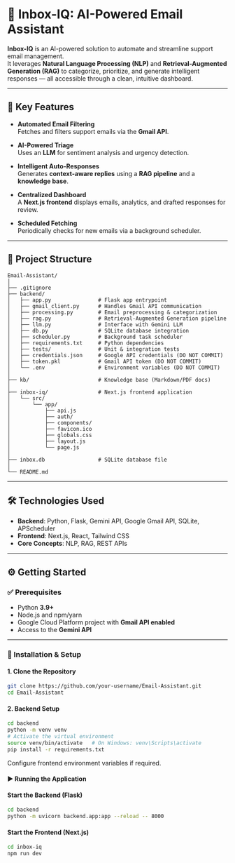 # 📧 Inbox-IQ: AI-Powered Email Assistant

**Inbox-IQ** is an AI-powered solution to automate and streamline support email management.  
It leverages **Natural Language Processing (NLP)** and **Retrieval-Augmented Generation (RAG)** to categorize, prioritize, and generate intelligent responses — all accessible through a clean, intuitive dashboard.

---

## 🚀 Key Features

- **Automated Email Filtering**  
  Fetches and filters support emails via the **Gmail API**.

- **AI-Powered Triage**  
  Uses an **LLM** for sentiment analysis and urgency detection.

- **Intelligent Auto-Responses**  
  Generates **context-aware replies** using a **RAG pipeline** and a **knowledge base**.

- **Centralized Dashboard**  
  A **Next.js frontend** displays emails, analytics, and drafted responses for review.

- **Scheduled Fetching**  
  Periodically checks for new emails via a background scheduler.

---

## 📂 Project Structure

```plaintext
Email-Assistant/
│
├── .gitignore
├── backend/
│   ├── app.py               # Flask app entrypoint
│   ├── gmail_client.py      # Handles Gmail API communication
│   ├── processing.py        # Email preprocessing & categorization
│   ├── rag.py               # Retrieval-Augmented Generation pipeline
│   ├── llm.py               # Interface with Gemini LLM
│   ├── db.py                # SQLite database integration
│   ├── scheduler.py         # Background task scheduler
│   ├── requirements.txt     # Python dependencies
│   ├── tests/               # Unit & integration tests
│   ├── credentials.json     # Google API credentials (DO NOT COMMIT)
│   ├── token.pkl            # Gmail API token (DO NOT COMMIT)
│   └── .env                 # Environment variables (DO NOT COMMIT)
│
├── kb/                      # Knowledge base (Markdown/PDF docs)
│
├── inbox-iq/                # Next.js frontend application
│   └── src/
│       └── app/
│           ├── api.js
│           ├── auth/
│           ├── components/
│           ├── favicon.ico
│           ├── globals.css
│           ├── layout.js
│           └── page.js
│
├── inbox.db                 # SQLite database file
│
└── README.md
```

---


## 🛠️ Technologies Used

- **Backend**: Python, Flask, Gemini API, Google Gmail API, SQLite, APScheduler  
- **Frontend**: Next.js, React, Tailwind CSS  
- **Core Concepts**: NLP, RAG, REST APIs  

---

## ⚙️ Getting Started

### ✅ Prerequisites
- Python **3.9+**
- Node.js and npm/yarn
- Google Cloud Platform project with **Gmail API enabled**
- Access to the **Gemini API**

---

### 🔧 Installation & Setup

#### 1. Clone the Repository
```bash
git clone https://github.com/your-username/Email-Assistant.git
cd Email-Assistant
```

#### 2. Backend Setup
```bash
cd backend
python -m venv venv
# Activate the virtual environment
source venv/bin/activate   # On Windows: venv\Scripts\activate
pip install -r requirements.txt
```

 Configure frontend environment variables if required.

 #### ▶️ Running the Application
 #### Start the Backend (Flask)
```bash
cd backend
python -m uvicorn backend.app:app --reload -- 8000
```

#### Start the Frontend (Next.js)

```bash
cd inbox-iq
npm run dev
```



